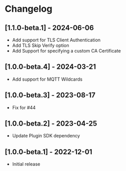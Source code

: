 # Changelog

## [1.1.0-beta.1] - 2024-06-06

- Add support for TLS Client Authentication
- Add TLS Skip Verify option
- Add Support for specifying a custom CA Certificate

## [1.0.0-beta.4] - 2024-03-21

- Add support for MQTT Wildcards

## [1.0.0-beta.3] - 2023-08-17

- Fix for #44

## [1.0.0-beta.2] - 2023-04-25

- Update Plugin SDK dependency

## [1.0.0-beta.1] - 2022-12-01

- Initial release
